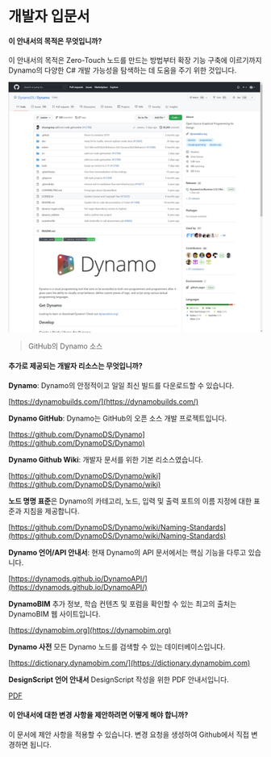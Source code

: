 # 개발자 입문서

#### 이 안내서의 목적은 무엇입니까? <a href="#what-is-the-purpose-of-this-guide" id="what-is-the-purpose-of-this-guide"></a>

이 안내서의 목적은 Zero-Touch 노드를 만드는 방법부터 확장 기능 구축에 이르기까지 Dynamo의 다양한 C# 개발 가능성을 탐색하는 데 도움을 주기 위한 것입니다.

![Github의 Dynamo 소스](images/dynamogithub.jpg)
> GitHub의 Dynamo 소스

#### 추가로 제공되는 개발자 리소스는 무엇입니까? <a href="#what-additional-online-resources-do-we-provide" id="what-additional-online-resources-do-we-provide"></a>

**Dynamo**: Dynamo의 안정적이고 일일 최신 빌드를 다운로드할 수 있습니다.

[https://dynamobuilds.com/](https://dynamobuilds.com/)

**Dynamo GitHub**: Dynamo는 GitHub의 오픈 소스 개발 프로젝트입니다.

[https://github.com/DynamoDS/Dynamo](https://github.com/DynamoDS/Dynamo)

**Dynamo Github Wiki**: 개발자 문서를 위한 기본 리소스였습니다.

[https://github.com/DynamoDS/Dynamo/wiki](https://github.com/DynamoDS/Dynamo/wiki)

**노드 명명 표준**은 Dynamo의 카테고리, 노드, 입력 및 출력 포트의 이름 지정에 대한 표준과 지침을 제공합니다.

[https://github.com/DynamoDS/Dynamo/wiki/Naming-Standards](https://github.com/DynamoDS/Dynamo/wiki/Naming-Standards)

**Dynamo 언어/API 안내서**: 현재 Dynamo의 API 문서에서는 핵심 기능을 다루고 있습니다.

[https://dynamods.github.io/DynamoAPI/](https://dynamods.github.io/DynamoAPI/)

**DynamoBIM** 추가 정보, 학습 컨텐츠 및 포럼을 확인할 수 있는 최고의 출처는 DynamoBIM 웹 사이트입니다.

[https://dynamobim.org](https://dynamobim.org)

**Dynamo 사전** 모든 Dynamo 노드를 검색할 수 있는 데이터베이스입니다.

[https://dictionary.dynamobim.com/](https://dictionary.dynamobim.com)

**DesignScript 언어 안내서** DesignScript 작성을 위한 PDF 안내서입니다.

[PDF](https://dynamobim.org/wp-content/uploads/forum-assets/colin-mccroneautodesk-com/07/10/Dynamo\_language\_guide\_version\_1.pdf)

#### 이 안내서에 대한 변경 사항을 제안하려면 어떻게 해야 합니까? <a href="#how-can-i-suggest-changes-to-this-guide" id="how-can-i-suggest-changes-to-this-guide"></a>

이 문서에 제안 사항을 적용할 수 있습니다. 변경 요청을 생성하여 Github에서 직접 변경하면 됩니다.
